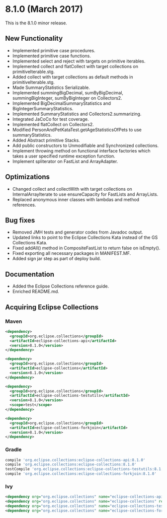 8.1.0 (March 2017)
====================

This is the 8.1.0 minor release.   

New Functionality
-----------------

* Implemented primitive case procedures.
* Implemented primitive case functions.
* Implemented select and reject with targets on primitive iterables.
* Implemented collect and flatCollect with target collections on primitiveIterable.stg.
* Added collect<Primitives> with target collections as default methods in primitiveIterable.stg.
* Made SummaryStatistics Serializable.
* Implemented summingBigDecimal, sumByBigDecimal, summingBigInteger, sumByBigInteger on Collectors2. 
* Implemented BigDecimalSummaryStatistics and BigIntegerSummaryStatistics.
* Implemented SummaryStatistics and Collectors2.summarizing.
* Integrated JaCoCo for test coverage.
* Implemented flatCollect on Collectors2.
* Modified PersonAndPetKataTest.getAgeStatisticsOfPets to use summaryStatistics.
* Added Abstract primitive Stacks.
* Add public constructors to Unmodifiable and Synchronized collections.
* Implement throwing method on functional interface factories which takes a user specified runtime exception function.
* Implement spliterator on FastList and ArrayAdapter.

Optimizations
-------------

* Changed collect and collectWith with target collections on InternalArrayIterate to use ensureCapacity for FastLists and ArrayLists.
* Replaced anonymous inner classes with lambdas and method references.

Bug fixes
---------

* Removed JMH tests and generator codes from Javadoc output.
* Updated links to point to the Eclipse Collections Kata instead of the GS Collections Kata.
* Fixed addAll() method in CompositeFastList to return false on isEmpty().
* Fixed exporting all necessary packages in MANIFEST.MF.
* Added sign jar step as part of deploy build.

Documentation
-------------
* Added the Eclipse Collections reference guide.
* Enriched README.md.

Acquiring Eclipse Collections
-----------------------------

### Maven

```xml
<dependency>
  <groupId>org.eclipse.collections</groupId>
  <artifactId>eclipse-collections-api</artifactId>
  <version>8.1.0</version>
</dependency>

<dependency>
  <groupId>org.eclipse.collections</groupId>
  <artifactId>eclipse-collections</artifactId>
  <version>8.1.0</version>
</dependency>

<dependency>
  <groupId>org.eclipse.collections</groupId>
  <artifactId>eclipse-collections-testutils</artifactId>
  <version>8.1.0</version>
  <scope>test</scope>
</dependency>

<dependency>
  <groupId>org.eclipse.collections</groupId>
  <artifactId>eclipse-collections-forkjoin</artifactId>
  <version>8.1.0</version>
</dependency>
```

### Gradle

```groovy
compile 'org.eclipse.collections:eclipse-collections-api:8.1.0'
compile 'org.eclipse.collections:eclipse-collections:8.1.0'
testCompile 'org.eclipse.collections:eclipse-collections-testutils:8.1.0'
compile 'org.eclipse.collections:eclipse-collections-forkjoin:8.1.0'
```

### Ivy

```xml
<dependency org="org.eclipse.collections" name="eclipse-collections-api" rev="8.1.0" />
<dependency org="org.eclipse.collections" name="eclipse-collections" rev="8.1.0" />
<dependency org="org.eclipse.collections" name="eclipse-collections-testutils" rev="8.1.0" />
<dependency org="org.eclipse.collections" name="eclipse-collections-forkjoin" rev="8.1.0"/>
```

